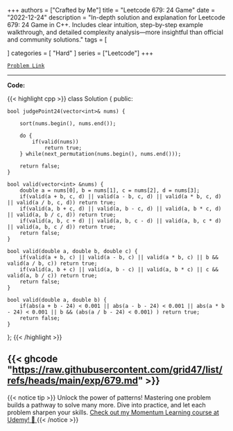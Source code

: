 
+++
authors = ["Crafted by Me"]
title = "Leetcode 679: 24 Game"
date = "2022-12-24"
description = "In-depth solution and explanation for Leetcode 679: 24 Game in C++. Includes clear intuition, step-by-step example walkthrough, and detailed complexity analysis—more insightful than official and community solutions."
tags = [
    
]
categories = [
    "Hard"
]
series = ["Leetcode"]
+++



[`Problem Link`](https://leetcode.com/problems/24-game/description/)

---

**Code:**

{{< highlight cpp >}}
class Solution {
public:
    
    bool judgePoint24(vector<int>& nums) {

        sort(nums.begin(), nums.end());

        do {
            if(valid(nums))
                return true;
        } while(next_permutation(nums.begin(), nums.end()));
        
        return false;
    }
    
    bool valid(vector<int> &nums) {
        double a = nums[0], b = nums[1], c = nums[2], d = nums[3];
        if(valid(a + b, c, d) || valid(a - b, c, d) || valid(a * b, c, d) || valid(a / b, c, d)) return true;
        if(valid(a, b + c, d) || valid(a, b - c, d) || valid(a, b * c, d) || valid(a, b / c, d)) return true;
        if(valid(a, b, c + d) || valid(a, b, c - d) || valid(a, b, c * d) || valid(a, b, c / d)) return true;
        return false;
    }
    
    bool valid(double a, double b, double c) {
        if(valid(a + b, c) || valid(a - b, c) || valid(a * b, c) || b && valid(a / b, c)) return true;
        if(valid(a, b + c) || valid(a, b - c) || valid(a, b * c) || c && valid(a, b / c)) return true;        
        return false;
    }
    
    bool valid(double a, double b) {
        if(abs(a + b - 24) < 0.001 || abs(a - b - 24) < 0.001 || abs(a * b - 24) < 0.001 || b && (abs(a / b - 24) < 0.001) ) return true;
        return false;
    }
    
};
{{< /highlight >}}

{{< ghcode "https://raw.githubusercontent.com/grid47/list/refs/heads/main/exp/679.md" >}}
---


{{< notice tip >}}
Unlock the power of patterns! Mastering one problem builds a pathway to solve many more. Dive into practice, and let each problem sharpen your skills. [Check out my Momentum Learning course at Udemy! 🚀 ](https://www.udemy.com/course/algorithms-and-data-structures-in-cpp/)
{{< /notice >}}

